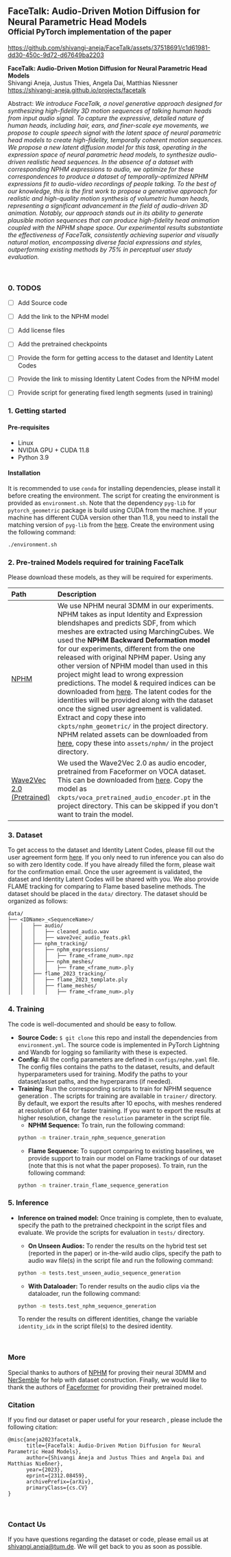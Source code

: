 ## FaceTalk: Audio-Driven Motion Diffusion for Neural Parametric Head Models<br><sub>Official PyTorch implementation of the paper</sub>

https://github.com/shivangi-aneja/FaceTalk/assets/37518691/c1d61981-dd30-450c-9d72-d67649ba2203



**FaceTalk: Audio-Driven Motion Diffusion for Neural Parametric Head Models**<br>
Shivangi Aneja, Justus Thies, Angela Dai, Matthias Niessner<br>
https://shivangi-aneja.github.io/projects/facetalk <br>

Abstract: *We introduce FaceTalk, a novel generative approach designed for synthesizing high-fidelity 3D motion sequences of talking human heads from input audio signal. To capture the expressive, detailed nature of human heads, including hair, ears, and finer-scale eye movements, we propose to couple speech signal with the latent space of neural parametric head models to create high-fidelity, temporally coherent motion sequences. We propose a new latent diffusion model for this task, operating in the expression space of neural parametric head models, to synthesize audio-driven realistic head sequences. In the absence of a dataset with corresponding NPHM expressions to audio, we optimize for these correspondences to produce a dataset of temporally-optimized NPHM expressions fit to audio-video recordings of people talking. To the best of our knowledge, this is the first work to propose a generative approach for realistic and high-quality motion synthesis of volumetric human heads, representing a significant advancement in the field of audio-driven 3D animation. Notably, our approach stands out in its ability to generate plausible motion sequences that can produce high-fidelity head animation coupled with the NPHM shape space. Our experimental results substantiate the effectiveness of FaceTalk, consistently achieving superior and visually natural motion, encompassing diverse facial expressions and styles, outperforming existing methods by 75% in perceptual user study evaluation.*

<br>

### <a id="section0">0. TODOS</a>
- [ ] Add Source code
- [ ] Add the link to the NPHM model
- [ ] Add license files
- [ ] Add the pretrained checkpoints
- [ ] Provide the form for getting access to the dataset and Identity Latent Codes
- [ ] Provide the link to missing Identity Latent Codes from the NPHM model
- [ ] Provide script for generating fixed length segments (used in training)



### <a id="section1">1. Getting started</a>

#### Pre-requisites
- Linux
- NVIDIA GPU + CUDA 11.8 
- Python 3.9

#### Installation
It is recommended to use `conda` for installing dependencies, please install it before creating the environment. The script for creating the environment is provided as `environment.sh`. Note that the dependency `pyg-lib` for `pytorch_geometric` package is build using CUDA from the machine. If your machine has different CUDA version other than 11.8, you need to install the matching version of `pyg-lib` from the [here](https://pytorch-geometric.readthedocs.io/en/latest/install/installation.html). Create the environment using the following command:
```.bash
./environment.sh
```



### <a id="section2">2. Pre-trained Models required for training FaceTalk</a>
Please download these models, as they will be required for experiments.

| Path                                             | Description
|:-------------------------------------------------| :----------
| [NPHM](https://simongiebenhain.github.io/NPHM//) | We use NPHM neural 3DMM in our experiments. NPHM takes as input Identity and Expression blendshapes and predicts SDF, from which meshes are extracted using MarchingCubes. We used the **NPHM Backward Deformation model** for our experiments, different from the one released with original NPHM paper. Using any other version of NPHM model than used in this project might lead to wrong expression predictions. The model & required indices can be downloaded from [here](). The latent codes for the identities will be provided along with the dataset once the signed user agreement is validated. Extract and copy these into `ckpts/nphm_geometric/` in the project directory. NPHM related assets can be downloaded from [here](), copy these into `assets/nphm/` in the project directory. 
| [Wave2Vec 2.0 (Pretrained)](https://arxiv.org/abs/2006.11477)                    | We used the Wave2Vec 2.0 as audio encoder, pretrained from Faceformer on VOCA dataset. This can be downloaded from [here](https://drive.google.com/file/d/1FMdc8PbEvQ5jkm_fJQird4ngPZWuvQ8S). Copy the model as `ckpts/voca_pretrained_audio_encoder.pt` in the project directory. This can be skipped if you don't want to train the model. 

### <a id="section3">3. Dataset</a>

To get access to the dataset and Identity Latent Codes, please fill out the user agreement form [here](). If you only need to run inference you can also do so with zero Identity code. If you have already filled the form, please wait for the confirmation email. Once the user agreement is validated, the dataset and Identity Latent Codes will be shared with you. We also provide FLAME tracking for comparing to Flame based baseline methods. The dataset should be placed in the `data/` directory. The dataset should be organized as follows:
  ```
  data/
  ├── <IDName>_<SequenceName>/
  │   │   ├── audio/
  │   │   │   ├── cleaned_audio.wav
  │   │   │   ├── wave2vec_audio_feats.pkl
  │   │   ├── nphm_tracking/
  │   │   │   ├── nphm_expressions/
  │   │   │   │   ├── frame_<frame_num>.npz
  │   │   │   ├── nphm_meshes/
  │   │   │   │   ├── frame_<frame_num>.ply
  │   │   ├── flame_2023_tracking/
  │   │   │   ├── flame_2023_template.ply
  │   │   │   ├── flame_meshes/
  │   │   │   │   ├── frame_<frame_num>.ply  
  ```


### <a id="section4">4. Training</a>
The code is well-documented and should be easy to follow.
* **Source Code:**   `$ git clone` this repo and install the dependencies from `environment.yml`. The source code is implemented in PyTorch Lightning and Wandb for logging so familiarity with these is expected.
* **Config:** All the config parameters are defined in `configs/nphm.yaml` file. The config files contains the paths to the dataset, results, and default hyperparameters used for training. Modify the paths to your dataset/asset paths, and the hyperparams (if needed).
* **Training**: Run the corresponding scripts to train for NPHM sequence generation  . The scripts for training are available in `trainer/` directory. By default, we export the results after 10 epochs, with meshes rendered at resolution of 64 for faster training. If you want to export the results at higher resolution, change the `resolution` parameter in the script file. 
  - **NPHM Sequence:** To train, run the following command:
  ```.bash
  python -m trainer.train_nphm_sequence_generation
  ```
  - **Flame Sequence:** To support comparing to existing baselines, we provide support to train our model on Flame trackings of our dataset (note that this is not what the paper proposes). To train, run the following command:
  ```.bash
  python -m trainer.train_flame_sequence_generation
  ```

### <a id="section5">5. Inference</a>

* **Inference on trained model:**  Once training is complete, then to evaluate, specify the path to the pretrained checkpoint in the script files and evaluate. We provide the scripts for evaluation in `tests/` directory.
  - **On Unseen Audios:** To render the results on the hybrid test set (reported in the paper) or in-the-wild audio clips, specify the path to audio wav file(s) in the script file and run the following command:
  ```.bash
  python -m tests.test_unseen_audio_sequence_generation
  ```
  - **With Dataloader:** To render results on the audio clips via the dataloader, run the following command:
  ```.bash
  python -m tests.test_nphm_sequence_generation
  ```

  To render the results on different identities, change the variable `identity_idx` in the script file(s) to the desired identity.
</br>

### More
Special thanks to authors of [NPHM](https://simongiebenhain.github.io/NPHM/) for proving their neural 3DMM and [NerSemble](https://tobias-kirschstein.github.io/nersemble/) for help with dataset construction. Finally, we would like to thank the authors of [Faceformer](https://evelynfan.github.io/audio2face/) for providing their pretrained model.  


### Citation

If you find our dataset or paper useful for your research , please include the following citation:

```
@misc{aneja2023facetalk,
      title={FaceTalk: Audio-Driven Motion Diffusion for Neural Parametric Head Models}, 
      author={Shivangi Aneja and Justus Thies and Angela Dai and Matthias Nießner},
      year={2023},
      eprint={2312.08459},
      archivePrefix={arXiv},
      primaryClass={cs.CV}
}
```

</br>

### Contact Us

If you have questions regarding the dataset or code, please email us at shivangi.aneja@tum.de. We will get back to you as soon as possible.
